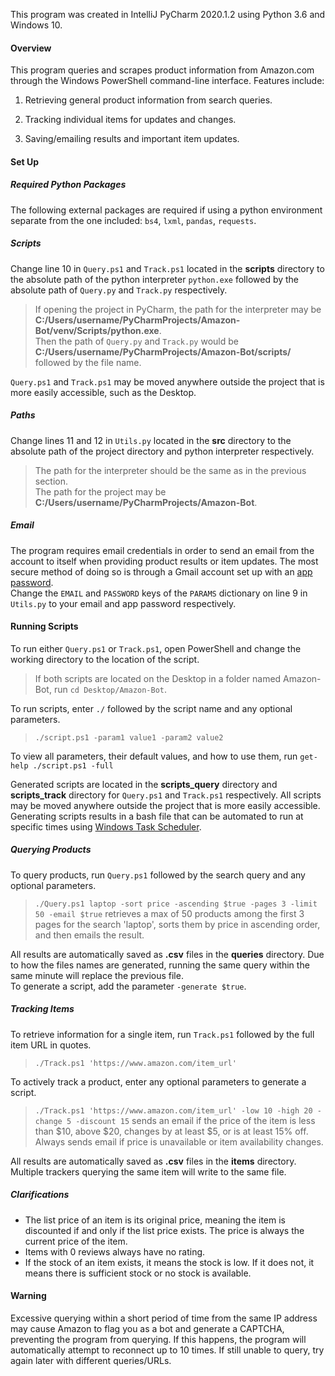 This program was created in IntelliJ PyCharm 2020.1.2 using Python 3.6 and Windows 10.

#### Overview
This program queries and scrapes product information from Amazon.com through the 
Windows PowerShell command-line interface. Features include:
1. Retrieving general product information from search queries.  

2. Tracking individual items for updates and changes.  

3. Saving/emailing results and important item updates.

#### Set Up
##### Required Python Packages
The following external packages are required if using a python environment separate
from the one included: 
`bs4`, `lxml`, `pandas`, `requests`.  

##### Scripts
Change line 10 in `Query.ps1` and `Track.ps1` located in the 
**scripts** directory to the absolute path of the python interpreter `python.exe` 
followed by the absolute path of `Query.py` and `Track.py` respectively.

> If opening the project in PyCharm, the path for the interpreter 
may be **C:/Users/username/PyCharmProjects/Amazon-Bot/venv/Scripts/python.exe**.  
>Then the path of `Query.py` and `Track.py` would be 
>**C:/Users/username/PyCharmProjects/Amazon-Bot/scripts/** followed by the file name.

`Query.ps1` and `Track.ps1` may be moved anywhere outside the project that is more 
easily accessible, such as the Desktop.

##### Paths
Change lines 11 and 12 in `Utils.py` located in the **src** directory to the absolute 
path of the project directory and python interpreter respectively.

> The path for the interpreter should be the same as in the previous section.  
> The path for the project may be **C:/Users/username/PyCharmProjects/Amazon-Bot**.

##### Email
The program requires email credentials in order to send an email from the account to
itself when providing product results or item updates. The most secure method of doing
so is through a Gmail account set up with an [app password](https://support.google.com/accounts/answer/185833?hl=en).  
Change the `EMAIL` and `PASSWORD` keys of the `PARAMS` dictionary on line 9 in 
`Utils.py` to your email and app password respectively. 

#### Running Scripts
To run either `Query.ps1` or `Track.ps1`, open PowerShell and change the working 
directory to the location of the script.

> If both scripts are located on the Desktop in a folder named Amazon-Bot, run 
>`cd Desktop/Amazon-Bot`.

To run scripts, enter `./` followed by the script name and any optional parameters. 

> `./script.ps1 -param1 value1 -param2 value2`

To view all parameters, their default values, and how to use them, run 
`get-help ./script.ps1 -full`  

Generated scripts are located in the **scripts_query** directory and 
**scripts_track** directory for `Query.ps1` and `Track.ps1` respectively. All scripts
may be moved anywhere outside the project that is more easily accessible.  
Generating scripts results in a bash file that can be automated to run at specific
times using [Windows Task Scheduler](https://docs.microsoft.com/en-us/windows-server/administration/windows-commands/schtasks).

##### Querying Products
To query products, run `Query.ps1` followed by the search query and any optional 
parameters. 

> `./Query.ps1 laptop -sort price -ascending $true -pages 3 -limit 50 -email $true`
> retrieves a max of 50 products among the first 3 pages for the search 'laptop', sorts
> them by price in ascending order, and then emails the result.

All results are automatically saved as **.csv** files in the **queries** directory. Due
to how the files names are generated, running the same query within the same minute will
replace the previous file.  
To generate a script, add the parameter `-generate $true`.

##### Tracking Items
To retrieve information for a single item, run `Track.ps1` followed by the full item URL
in quotes.

> `./Track.ps1 'https://www.amazon.com/item_url'`

To actively track a product, enter any optional parameters to generate a script.


> `./Track.ps1 'https://www.amazon.com/item_url' -low 10 -high 20 -change 5 -discount 15`
> sends an email if the price of the item is less than $10, above $20, changes by at 
> least $5, or is at least 15% off. Always sends email if price is unavailable or
> item availability changes.

All results are automatically saved as **.csv** files in the **items** directory. 
Multiple trackers querying the same item will write to the same file.

##### Clarifications
- The list price of an item is its original price, meaning the item is discounted 
if and only if the list price exists. The price is always the current price of the 
item.   
- Items with 0 reviews always have no rating.  
- If the stock of an item exists, it means the stock is low. If it does not, it means
there is sufficient stock or no stock is available.

#### Warning
Excessive querying within a short period of time from the same IP address may cause
Amazon to flag you as a bot and generate a CAPTCHA, preventing the program from querying.
If this happens, the program will automatically attempt to reconnect up to 10 times. If
still unable to query, try again later with different queries/URLs.